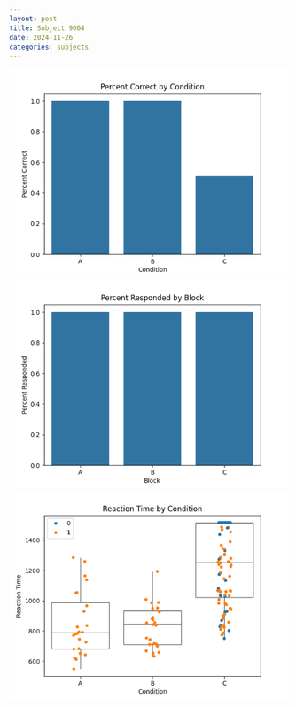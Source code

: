 ```yaml
---
layout: post
title: Subject 9004
date: 2024-11-26
categories: subjects
---
```


![](data/9004/run-29/9004_ATS_percent_correct.png)
![](data/9004/run-29/9004_ATS_percent_responded.png)
![](data/9004/run-29/9004_ATS_rt.png)
